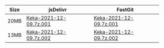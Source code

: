 |    Size   |     jsDelivr  | FastGit |
|  ---  |  ---  |  ---  |
| 20MB | [Keka-2021-12-09.7z.001](https://cdn.jsdelivr.net/gh/appleians/Keka@main/Keka-2021-12-09.7z.001) | [Keka-2021-12-09.7z.001](https://raw.fastgit.org/appleians/Keka/main/Keka-2021-12-09.7z.001) |
| 13MB | [Keka-2021-12-09.7z.002](https://cdn.jsdelivr.net/gh/appleians/Keka@main/Keka-2021-12-09.7z.002) | [Keka-2021-12-09.7z.002](https://raw.fastgit.org/appleians/Keka/main/Keka-2021-12-09.7z.002) |
